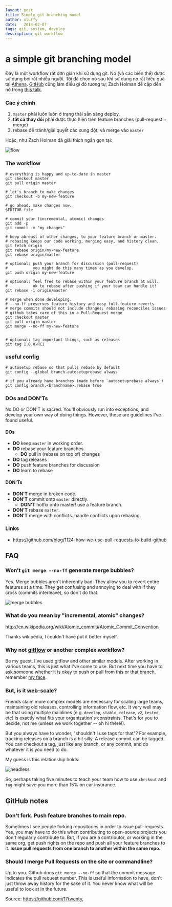 ```yaml
---
layout: post
title: Simple git branching model
author: xluffy
date:   2014-02-07
tags: git, system, develop
description: git workflow
---
```



# a **simple** git branching model

Đây là một workflow rất đơn giản khi sử dụng git. Nó (và các biến thể) được sử 
dụng bởi rất nhiều người. Tôi đã chọn nó sau khi sử dụng nó rất hiệu quả tại
[Athena](http://athena.ai). [GitHub](https://github.com) cũng làm điều gì đó tương
tự; Zach Holman đề cập đến nó trong [this talk](http://www.youtube.com/watch?v=qyz3jkOBbQY&t=09m12s).

### Các ý chính

1. `master` phải luôn luôn ở trạng thái sẵn sàng deploy.
1. **tất cả thay đổi** phải được thực hiện trên feature branches (pull-request + merge)
1. rebase để tránh/giải quyết các xung đột; và merge vào `master`

Hoặc, như Zach Holman đã giải thích ngắn gọn tại:

![flow](http://static.benet.ai/skitch/flow-20130926-193419.png)

### The workflow

```
# everything is happy and up-to-date in master
git checkout master
git pull origin master

# let's branch to make changes
git checkout -b my-new-feature

# go ahead, make changes now.
$EDITOR file

# commit your (incremental, atomic) changes
git add -p
git commit -m "my changes"

# keep abreast of other changes, to your feature branch or master.
# rebasing keeps our code working, merging easy, and history clean.
git fetch origin
git rebase origin/my-new-feature
git rebase origin/master

# optional: push your branch for discussion (pull-request)
#           you might do this many times as you develop.
git push origin my-new-feature

# optional: feel free to rebase within your feature branch at will.
#           ok to rebase after pushing if your team can handle it!
git rebase -i origin/master

# merge when done developing.
# --no-ff preserves feature history and easy full-feature reverts
# merge commits should not include changes; rebasing reconciles issues
# github takes care of this in a Pull-Request merge
git checkout master
git pull origin master
git merge --no-ff my-new-feature


# optional: tag important things, such as releases
git tag 1.0.0-RC1
```

### useful config

```
# autosetup rebase so that pulls rebase by default
git config --global branch.autosetuprebase always

# if you already have branches (made before `autosetuprebase always`)
git config branch.<branchname>.rebase true
```

### DOs and DON'Ts

No DO or DON'T is sacred. You'll obviously run into exceptions, and develop 
your own way of doing things. However, these are guidelines I've found
useful.

#### DOs

- **DO** keep `master` in working order.
- **DO** rebase your feature branches.
  - **DO** pull in (rebase on top of) changes
- **DO** tag releases
- **DO** push feature branches for discussion
- **DO** learn to rebase


#### DON'Ts

- **DON'T** merge in broken code.
- **DON'T** commit onto `master` directly.
  - **DON'T** hotfix onto master! use a feature branch.
- **DON'T** rebase `master`.
- **DON'T** merge with conflicts. handle conflicts upon rebasing.


### Links

- https://github.com/blog/1124-how-we-use-pull-requests-to-build-github



## FAQ


### Won't `git merge --no-ff` generate merge bubbles?

Yes. Merge bubbles aren't inherently bad. They allow you to revert entire
features at a time. They get confusing and annoying to deal with if they cross
(commits interleave), so don't do that.

![merge bubbles](http://static.benet.ai/skitch/mergebubbles-20130926-182853.png)


### What do you mean by "incremental, atomic" changes?

http://en.wikipedia.org/wiki/Atomic_commit#Atomic_Commit_Convention

Thanks wikipedia, I couldn't have put it better myself.


### Why not [gitflow](http://nvie.com/git-model/) or another complex workflow?

Be my guest. I've used gitflow and other similar models.
After working in various teams, this is just what I've come to use.
But next time you have to ask someone whether it is okay to push or pull from
this or that branch, remember
[my face](http://juan.benet.ai/img/juan.batizbenet.headshotsq.jpg).


### But, is it [web-scale](http://mongodb-is-web-scale.com/)?

Friends claim more complex models are necessary for scaling large teams,
maintaining old releases, controlling information flow, etc. It very well may
be that using multiple mainlines (e.g. `develop`, `stable`, `release`, `v2`,
`tested`, etc) is exactly what fits your organization's constraints. That's
for you to decide, not me (unless we work together -- oh hi there!).

But you always have to wonder, "shouldn't I use tags for that"? For example,
tracking releases on a branch is a bit silly. A release commit can be tagged.
You can checkout a tag, just like any branch, or any commit, and do
whatever it is you need to do.

My guess is this relationship holds:

![headless](http://static.benet.ai/t/headless.png)

So, perhaps taking five minutes to teach your team how to use `checkout` and
`tag` might save you more than 15% on car insurance.


## GitHub notes


### Don't fork. Push feature branches to main repo.

Sometimes I see people forking repositories in order to issue pull-requests.
Yes, you may have to do this when contributing to open-source projects you 
don't regularly contribute to. But, if you are a contributor, or working in the 
same org, get push rights on the repo and push all your feature branches to it. 
**Issue pull requests from one branch to another within the same repo.**


### Should I merge Pull Requests on the site or commandline?

Up to you. Github does `git merge --no-ff` so that the commit message indicates
the pull request number. This is useful information to have, don't just throw
away history for the sake of it. You never know what will be useful to look at
in the future.

Source: https://github.com/17twenty,
